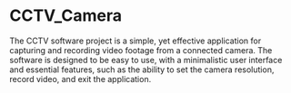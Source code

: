 # CCTV_Camera
The CCTV software project is a simple, yet effective application for capturing and recording video footage from a connected camera. The software is designed to be easy to use, with a minimalistic user interface and essential features, such as the ability to set the camera resolution, record video, and exit the application.

